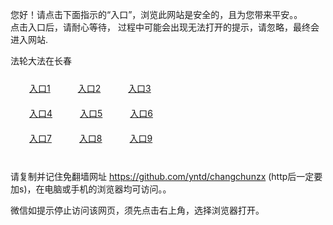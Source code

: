 您好！请点击下面指示的“入口”，浏览此网站是安全的，且为您带来平安。。 <br/>
点击入口后，请耐心等待， 过程中可能会出现无法打开的提示，请忽略，最终会进入网站. </br>

法轮大法在长春<br/>
<div style="padding:10px"><a style="margin:20px" target="_blank" href="https://dybu5e7zd82y.cloudfront.net/2Qpsp?edikhyn" id="ccLink1" rel="nofollow">入口1</a> <a target="_blank" style="margin:20px" href="https://d36kfkslbx3p1v.cloudfront.net/2Qpsp?dumfmv" id="ccLink2" rel="nofollow">入口2</a> <a style="margin:20px" target="_blank" href="https://d2c4fgg9yk8ard.cloudfront.net/2Qpsp?gmxwvxgn" id="ccLink3" rel="nofollow">入口3</a></div>

<div style="padding:10px" ><a style="margin:20px" target="_blank" href="https://dybu5e7zd82y.cloudfront.net/2Qpsp?edikhyn" id="ccLink4" rel="nofollow">入口4</a> <a style="margin:20px" href="https://d36kfkslbx3p1v.cloudfront.net/2Qpsp?dumfmv" target="_blank" id="ccLink5" rel="nofollow">入口5</a> <a style="margin:20px" href="https://d2c4fgg9yk8ard.cloudfront.net/2Qpsp?gmxwvxgn" target="_blank" id="ccLink6" rel="nofollow">入口6</a></div>

<div style="padding:10px"><a style="margin:20px" target="_blank" href="https://dybu5e7zd82y.cloudfront.net/2Qpsp?edikhyn" id="ccLink7" rel="nofollow">入口7</a> <a style="margin:20px" href="https://d36kfkslbx3p1v.cloudfront.net/2Qpsp?dumfmv" target="_blank" id="ccLink8" rel="nofollow">入口8</a> <a style="margin:20px" target="_blank" href="https://d2c4fgg9yk8ard.cloudfront.net/2Qpsp?gmxwvxgn" id="ccLink9" rel="nofollow">入口9</a></div>

<br/>



请复制并记住免翻墙网址 https://github.com/yntd/changchunzx (http后一定要加s)，在电脑或手机的浏览器均可访问。。<br/>

微信如提示停止访问该网页，须先点击右上角，选择浏览器打开。
